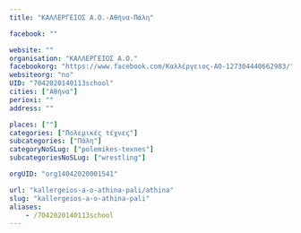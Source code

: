 ```yaml
---
title: "ΚΑΛΛΕΡΓΕΙΟΣ Α.Ο.-Αθήνα-Πάλη"

facebook: ""

website: ""
organisation: "ΚΑΛΛΕΡΓΕΙΟΣ Α.Ο."
facebookorg: "https://www.facebook.com/Καλλέργειος-ΑΟ-127304440662983/"
websiteorg: "no"
UID: "7042020140113school"
cities: ["Αθήνα"]
perioxi: ""
address: ""

places: [""]
categories: ["Πολεμικές τέχνες"]
subcategories: ["Πάλη"]
categoryNoSLug: ["polemikes-texnes"]
subcategoriesNoSLug: ["wrestling"]

orgUID: "org14042020001541"

url: "kallergeios-a-o-athina-pali/athina"
slug: "kallergeios-a-o-athina-pali"
aliases:
    - /7042020140113school
---
```





